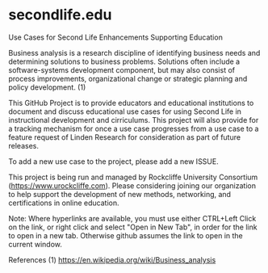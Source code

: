 # secondlife.edu
Use Cases for Second Life Enhancements Supporting Education

Business analysis is a research discipline of identifying business needs and determining solutions to business problems. Solutions often include a software-systems development component, but may also consist of process improvements, organizational change or strategic planning and policy development. (1)

This GitHub Project is to provide educators and educational institutions to document and discuss educational use cases for using Second Life in instructional development and cirriculums. This project will also provide for a tracking mechanism for once a use case progresses from a use case to a feature request of Linden Research for consideration as part of future releases.

To add a new use case to the project, please add a new ISSUE. 

This project is being run and managed by Rockcliffe University Consortium (https://www.urockcliffe.com). Please considering joining our organization to help support the development of new methods, networking, and certifications in online education.

Note: Where hyperlinks are available, you must use either CTRL+Left Click on the link, or right click and select "Open in New Tab", in order for the link to open in a new tab. Otherwise github assumes the link to open in the current window.

References 
(1) https://en.wikipedia.org/wiki/Business_analysis
 
